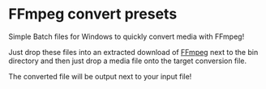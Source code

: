 # FFmpeg convert presets
Simple Batch files for Windows to quickly convert media with FFmpeg!

Just drop these files into an extracted download of [FFmpeg](http://ffmpeg.org/) next to the bin directory and then just drop a media file onto the target conversion file.

The converted file will be output next to your input file!
